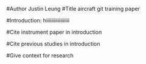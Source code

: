 #Author
Justin Leung
#Title
aircraft git training paper

#Introduction:
hiiiiiiiiiiiiiiiiii


#Cite instrument paper in introduction


#Cite previous studies in introduction


#Give context for research



